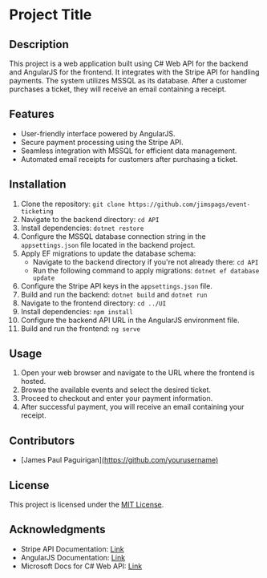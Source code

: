 # Project Title

## Description
This project is a web application built using C# Web API for the backend and AngularJS for the frontend. It integrates with the Stripe API for handling payments. The system utilizes MSSQL as its database. After a customer purchases a ticket, they will receive an email containing a receipt.

## Features
- User-friendly interface powered by AngularJS.
- Secure payment processing using the Stripe API.
- Seamless integration with MSSQL for efficient data management.
- Automated email receipts for customers after purchasing a ticket.

## Installation
1. Clone the repository: `git clone https://github.com/jimspags/event-ticketing`
2. Navigate to the backend directory: `cd API`
3. Install dependencies: `dotnet restore`
4. Configure the MSSQL database connection string in the `appsettings.json` file located in the backend project.
5. Apply EF migrations to update the database schema: 
   - Navigate to the backend directory if you're not already there: `cd API`
   - Run the following command to apply migrations: `dotnet ef database update`
6. Configure the Stripe API keys in the `appsettings.json` file.
7. Build and run the backend: `dotnet build` and `dotnet run`
8. Navigate to the frontend directory: `cd ../UI`
9. Install dependencies: `npm install`
10. Configure the backend API URL in the AngularJS environment file.
11. Build and run the frontend: `ng serve`

## Usage
1. Open your web browser and navigate to the URL where the frontend is hosted.
2. Browse the available events and select the desired ticket.
3. Proceed to checkout and enter your payment information.
4. After successful payment, you will receive an email containing your receipt.

## Contributors
- [James Paul Paguirigan][(https://github.com/yourusername)](https://github.com/jimspags)

## License
This project is licensed under the [MIT License](LICENSE).

## Acknowledgments
- Stripe API Documentation: [Link](https://stripe.com/docs)
- AngularJS Documentation: [Link](https://angularjs.org/)
- Microsoft Docs for C# Web API: [Link](https://docs.microsoft.com/en-us/aspnet/web-api/)

